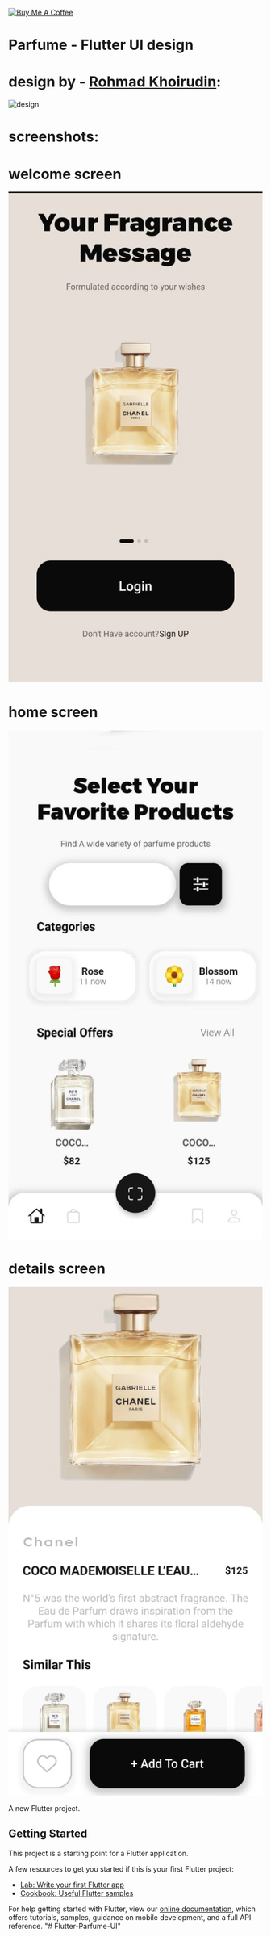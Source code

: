 <a href="https://www.buymeacoffee.com/evara" target="_blank"><img src="https://cdn.buymeacoffee.com/buttons/v2/default-yellow.png" alt="Buy Me A Coffee" style="height: 60px !important;width: 217px !important;" ></a>
# Parfume - Flutter UI design
# design by - [Rohmad Khoirudin](https://dribbble.com/shots/15091913-Parfume-Apps-Exploration/attachments/6823165?mode=media):
![design](https://cdn.dribbble.com/users/6843587/screenshots/15091913/media/e3a3c3f8507d900acd0e8701286ad2a2.png)
# screenshots:
# welcome screen
![](https://github.com/iamEvara/Flutter-Parfume-App-UI/raw/main/assets/start.jpg)
# home screen
![](https://github.com/iamEvara/Flutter-Parfume-App-UI/raw/main/assets/home.jpg)
# details screen
![](https://github.com/iamEvara/Flutter-Parfume-App-UI/raw/main/assets/details.jpg)


A new Flutter project.

## Getting Started

This project is a starting point for a Flutter application.

A few resources to get you started if this is your first Flutter project:

- [Lab: Write your first Flutter app](https://flutter.dev/docs/get-started/codelab)
- [Cookbook: Useful Flutter samples](https://flutter.dev/docs/cookbook)

For help getting started with Flutter, view our
[online documentation](https://flutter.dev/docs), which offers tutorials,
samples, guidance on mobile development, and a full API reference.
"# Flutter-Parfume-UI" 
